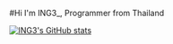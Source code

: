 #Hi 
I'm ING3_, Programmer from Thailand

[![ING3's GitHub stats](https://github-readme-stats.vercel.app/api?username=KTNG-3&theme=tokyonight)](https://github.com/KTNG-3/KTNG-3)
